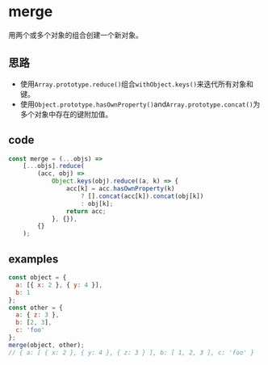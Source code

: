 # merge

用两个或多个对象的组合创建一个新对象。

## 思路
- 使用`Array.prototype.reduce()`组合`withObject.keys()`来迭代所有对象和键。
- 使用`Object.prototype.hasOwnProperty()`and`Array.prototype.concat()`为多个对象中存在的键附加值。

## code
```javascript
const merge = (...objs) =>
    [...objs].reduce(
        (acc, obj) =>
            Object.keys(obj).reduce((a, k) => {
                acc[k] = acc.hasOwnProperty(k)
                    ? [].concat(acc[k]).concat(obj[k])
                    : obj[k];
                return acc;
            }, {}),
        {}
    );
```

## examples
```javascript
const object = {
  a: [{ x: 2 }, { y: 4 }],
  b: 1
};
const other = {
  a: { z: 3 },
  b: [2, 3],
  c: 'foo'
};
merge(object, other);
// { a: [ { x: 2 }, { y: 4 }, { z: 3 } ], b: [ 1, 2, 3 ], c: 'foo' }
```